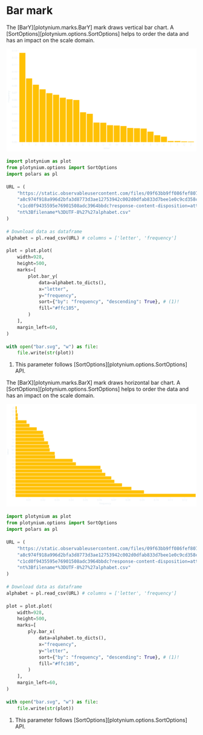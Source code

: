 # Bar mark

The [BarY][plotynium.marks.BarY] mark draws vertical bar chart. A [SortOptions][plotynium.options.SortOptions] helps to order the data and has an impact on the scale domain.

![](../images/vbar.svg)

```python hl_lines="19-25"
import plotynium as plot
from plotynium.options import SortOptions
import polars as pl

URL = (
    "https://static.observableusercontent.com/files/09f63bb9ff086fef80717e2e"
    "a8c974f918a996d2bfa3d8773d3ae12753942c002d0dfab833d7bee1e0c9cd358cd3578"
    "c1cd0f9435595e76901508adc3964bbdc?response-content-disposition=attachme"
    "nt%3Bfilename*%3DUTF-8%27%27alphabet.csv"
)

# Download data as dataframe
alphabet = pl.read_csv(URL) # columns = ['letter', 'frequency']

plot = plot.plot(
    width=928,
    height=500,
    marks=[
        plot.bar_y(
            data=alphabet.to_dicts(),
            x="letter",
            y="frequency",
            sort={"by": "frequency", "descending": True}, # (1)!
            fill="#ffc105",
        )
    ],
    margin_left=60,
)

with open("bar.svg", "w") as file:
    file.write(str(plot))
```

1. This parameter follows [SortOptions][plotynium.options.SortOptions] API.

The [BarX][plotynium.marks.BarX] mark draws horizontal bar chart. A [SortOptions][plotynium.options.SortOptions] helps to order the data and has an impact on the scale domain.

![](../images/hbar.svg)

```python hl_lines="19-25"
import plotynium as plot
from plotynium.options import SortOptions
import polars as pl

URL = (
    "https://static.observableusercontent.com/files/09f63bb9ff086fef80717e2e"
    "a8c974f918a996d2bfa3d8773d3ae12753942c002d0dfab833d7bee1e0c9cd358cd3578"
    "c1cd0f9435595e76901508adc3964bbdc?response-content-disposition=attachme"
    "nt%3Bfilename*%3DUTF-8%27%27alphabet.csv"
)

# Download data as dataframe
alphabet = pl.read_csv(URL) # columns = ['letter', 'frequency']

plot = plot.plot(
    width=928,
    height=500,
    marks=[
        ply.bar_x(
            data=alphabet.to_dicts(),
            x="frequency",
            y="letter",
            sort={"by": "frequency", "descending": True}, # (1)!
            fill="#ffc105",
        )
    ],
    margin_left=60,
)

with open("bar.svg", "w") as file:
    file.write(str(plot))
```

1. This parameter follows [SortOptions][plotynium.options.SortOptions] API.
